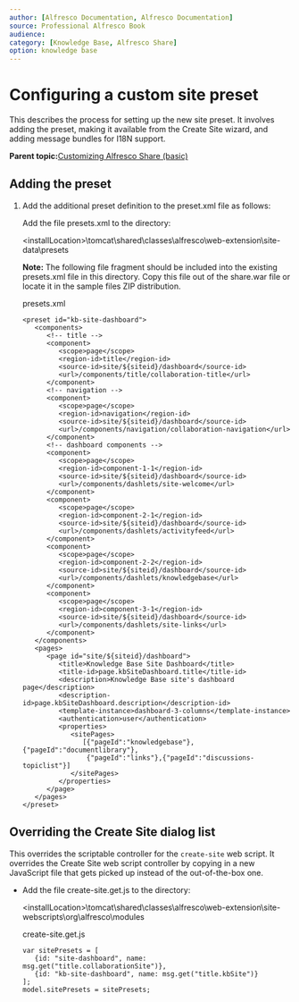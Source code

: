 ```yaml
---
author: [Alfresco Documentation, Alfresco Documentation]
source: Professional Alfresco Book
audience: 
category: [Knowledge Base, Alfresco Share]
option: knowledge base
---
```


# Configuring a custom site preset

This describes the process for setting up the new site preset. It involves adding the preset, making it available from the Create Site wizard, and adding message bundles for I18N support.

**Parent topic:**[Customizing Alfresco Share \(basic\)](../concepts/kb-share-customize-about.md)

## Adding the preset

1.  Add the additional preset definition to the preset.xml file as follows:

    Add the file presets.xml to the directory:

    <installLocation\>\\tomcat\\shared\\classes\\alfresco\\web-extension\\site-data\\presets

    **Note:** The following file fragment should be included into the existing presets.xml file in this directory. Copy this file out of the share.war file or locate it in the sample files ZIP distribution.

    presets.xml

    ```
    <preset id="kb-site-dashboard">
       <components>
          <!-- title -->
          <component>
             <scope>page</scope>
             <region-id>title</region-id>
             <source-id>site/${siteid}/dashboard</source-id>
             <url>/components/title/collaboration-title</url>
          </component>
          <!-- navigation -->
          <component>
             <scope>page</scope>
             <region-id>navigation</region-id>
             <source-id>site/${siteid}/dashboard</source-id>
             <url>/components/navigation/collaboration-navigation</url>
          </component>
          <!-- dashboard components -->
          <component>
             <scope>page</scope>
             <region-id>component-1-1</region-id>
             <source-id>site/${siteid}/dashboard</source-id>
             <url>/components/dashlets/site-welcome</url>
          </component>
          <component>
             <scope>page</scope>
             <region-id>component-2-1</region-id>
             <source-id>site/${siteid}/dashboard</source-id>
             <url>/components/dashlets/activityfeed</url>
          </component>
          <component>
             <scope>page</scope>
             <region-id>component-2-2</region-id>
             <source-id>site/${siteid}/dashboard</source-id>
             <url>/components/dashlets/knowledgebase</url>
          </component>
          <component>
             <scope>page</scope>
             <region-id>component-3-1</region-id>
             <source-id>site/${siteid}/dashboard</source-id>
             <url>/components/dashlets/site-links</url>
          </component>
       </components>
       <pages>
          <page id="site/${siteid}/dashboard">
             <title>Knowledge Base Site Dashboard</title>
             <title-id>page.kbSiteDashboard.title</title-id>
             <description>Knowledge Base site's dashboard page</description>
             <description-id>page.kbSiteDashboard.description</description-id>
             <template-instance>dashboard-3-columns</template-instance>
             <authentication>user</authentication>
             <properties>
                <sitePages>
                   [{"pageId":"knowledgebase"}, {"pageId":"documentlibrary"}, 
                    {"pageId":"links"},{"pageId":"discussions-topiclist"}]
                </sitePages>
             </properties>
          </page>
       </pages>
    </preset>
    ```


## Overriding the Create Site dialog list

This overrides the scriptable controller for the `create-site` web script. It overrides the Create Site web script controller by copying in a new JavaScript file that gets picked up instead of the out-of-the-box one.

-   Add the file create-site.get.js to the directory:

    <installLocation\>\\tomcat\\shared\\classes\\alfresco\\web-extension\\site-webscripts\\org\\alfresco\\modules

    create-site.get.js

    ```
    var sitePresets = [
       {id: "site-dashboard", name: msg.get("title.collaborationSite")},
       {id: "kb-site-dashboard", name: msg.get("title.kbSite")}
    ];
    model.sitePresets = sitePresets;
    ```


